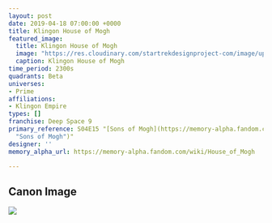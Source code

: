 ```yaml
---
layout: post
date: 2019-04-18 07:00:00 +0000
title: Klingon House of Mogh
featured_image:
  title: Klingon House of Mogh
  image: "https://res.cloudinary.com/startrekdesignproject-com/image/upload/v1555611494/HouseofMogh.png"
  caption: Klingon House of Mogh
time_period: 2300s
quadrants: Beta
universes:
- Prime
affiliations:
- Klingon Empire
types: []
franchise: Deep Space 9
primary_reference: S04E15 "[Sons of Mogh](https://memory-alpha.fandom.com/wiki/Sons_of_Mogh
  "Sons of Mogh")"
designer: ''
memory_alpha_url: https://memory-alpha.fandom.com/wiki/House_of_Mogh

---
```

## Canon Image

![](https://res.cloudinary.com/startrekdesignproject-com/image/upload/v1555611456/HouseofMogh1.jpg)